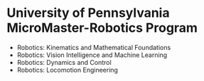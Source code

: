# University of Pennsylvania MicroMaster-Robotics Program

- Robotics: Kinematics and Mathematical Foundations
- Robotics: Vision Intelligence and Machine Learning
- Robotics: Dynamics and Control
- Robotics: Locomotion Engineering

